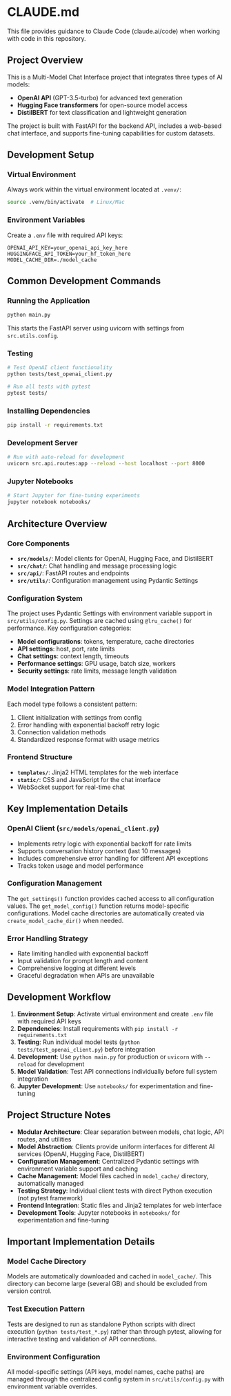 # CLAUDE.md

This file provides guidance to Claude Code (claude.ai/code) when working with code in this repository.

## Project Overview

This is a Multi-Model Chat Interface project that integrates three types of AI models:
- **OpenAI API** (GPT-3.5-turbo) for advanced text generation
- **Hugging Face transformers** for open-source model access
- **DistilBERT** for text classification and lightweight generation

The project is built with FastAPI for the backend API, includes a web-based chat interface, and supports fine-tuning capabilities for custom datasets.

## Development Setup

### Virtual Environment
Always work within the virtual environment located at `.venv/`:
```bash
source .venv/bin/activate  # Linux/Mac
```

### Environment Variables
Create a `.env` file with required API keys:
```
OPENAI_API_KEY=your_openai_api_key_here
HUGGINGFACE_API_TOKEN=your_hf_token_here
MODEL_CACHE_DIR=./model_cache
```

## Common Development Commands

### Running the Application
```bash
python main.py
```
This starts the FastAPI server using uvicorn with settings from `src.utils.config`.

### Testing
```bash
# Test OpenAI client functionality
python tests/test_openai_client.py

# Run all tests with pytest
pytest tests/
```

### Installing Dependencies
```bash
pip install -r requirements.txt
```

### Development Server
```bash
# Run with auto-reload for development
uvicorn src.api.routes:app --reload --host localhost --port 8000
```

### Jupyter Notebooks
```bash
# Start Jupyter for fine-tuning experiments
jupyter notebook notebooks/
```

## Architecture Overview

### Core Components
- **`src/models/`**: Model clients for OpenAI, Hugging Face, and DistilBERT
- **`src/chat/`**: Chat handling and message processing logic
- **`src/api/`**: FastAPI routes and endpoints
- **`src/utils/`**: Configuration management using Pydantic Settings

### Configuration System
The project uses Pydantic Settings with environment variable support in `src/utils/config.py`. Settings are cached using `@lru_cache()` for performance. Key configuration categories:
- **Model configurations**: tokens, temperature, cache directories
- **API settings**: host, port, rate limits  
- **Chat settings**: context length, timeouts
- **Performance settings**: GPU usage, batch size, workers
- **Security settings**: rate limits, message length validation

### Model Integration Pattern
Each model type follows a consistent pattern:
1. Client initialization with settings from config
2. Error handling with exponential backoff retry logic
3. Connection validation methods
4. Standardized response format with usage metrics

### Frontend Structure
- **`templates/`**: Jinja2 HTML templates for the web interface
- **`static/`**: CSS and JavaScript for the chat interface
- WebSocket support for real-time chat

## Key Implementation Details

### OpenAI Client (`src/models/openai_client.py`)
- Implements retry logic with exponential backoff for rate limits
- Supports conversation history context (last 10 messages)
- Includes comprehensive error handling for different API exceptions
- Tracks token usage and model performance

### Configuration Management
The `get_settings()` function provides cached access to all configuration values. The `get_model_config()` function returns model-specific configurations. Model cache directories are automatically created via `create_model_cache_dir()` when needed.

### Error Handling Strategy
- Rate limiting handled with exponential backoff
- Input validation for prompt length and content
- Comprehensive logging at different levels
- Graceful degradation when APIs are unavailable

## Development Workflow

1. **Environment Setup**: Activate virtual environment and create `.env` file with required API keys
2. **Dependencies**: Install requirements with `pip install -r requirements.txt`
3. **Testing**: Run individual model tests (`python tests/test_openai_client.py`) before integration
4. **Development**: Use `python main.py` for production or `uvicorn` with `--reload` for development
5. **Model Validation**: Test API connections individually before full system integration
6. **Jupyter Development**: Use `notebooks/` for experimentation and fine-tuning

## Project Structure Notes

- **Modular Architecture**: Clear separation between models, chat logic, API routes, and utilities
- **Model Abstraction**: Clients provide uniform interfaces for different AI services (OpenAI, Hugging Face, DistilBERT)
- **Configuration Management**: Centralized Pydantic settings with environment variable support and caching
- **Cache Management**: Model files cached in `model_cache/` directory, automatically managed
- **Testing Strategy**: Individual client tests with direct Python execution (not pytest framework)
- **Frontend Integration**: Static files and Jinja2 templates for web interface
- **Development Tools**: Jupyter notebooks in `notebooks/` for experimentation and fine-tuning

## Important Implementation Details

### Model Cache Directory
Models are automatically downloaded and cached in `model_cache/`. This directory can become large (several GB) and should be excluded from version control.

### Test Execution Pattern
Tests are designed to run as standalone Python scripts with direct execution (`python tests/test_*.py`) rather than through pytest, allowing for interactive testing and validation of API connections.

### Environment Configuration
All model-specific settings (API keys, model names, cache paths) are managed through the centralized config system in `src/utils/config.py` with environment variable overrides.